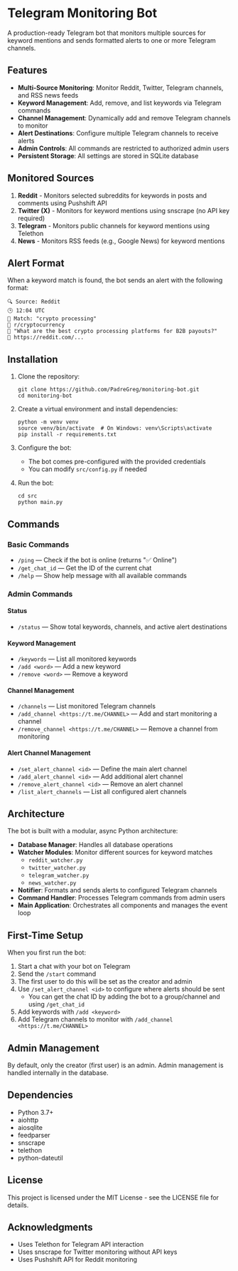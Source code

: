 # Telegram Monitoring Bot

A production-ready Telegram bot that monitors multiple sources for keyword mentions and sends formatted alerts to one or more Telegram channels.

## Features

- **Multi-Source Monitoring**: Monitor Reddit, Twitter, Telegram channels, and RSS news feeds
- **Keyword Management**: Add, remove, and list keywords via Telegram commands
- **Channel Management**: Dynamically add and remove Telegram channels to monitor
- **Alert Destinations**: Configure multiple Telegram channels to receive alerts
- **Admin Controls**: All commands are restricted to authorized admin users
- **Persistent Storage**: All settings are stored in SQLite database

## Monitored Sources

1. **Reddit** - Monitors selected subreddits for keywords in posts and comments using Pushshift API
2. **Twitter (X)** - Monitors for keyword mentions using snscrape (no API key required)
3. **Telegram** - Monitors public channels for keyword mentions using Telethon
4. **News** - Monitors RSS feeds (e.g., Google News) for keyword mentions

## Alert Format

When a keyword match is found, the bot sends an alert with the following format:

```
🔍 Source: Reddit
🕒 12:04 UTC
🧩 Match: "crypto processing"
📎 r/cryptocurrency
💬 "What are the best crypto processing platforms for B2B payouts?"
🔗 https://reddit.com/...
```

## Installation

1. Clone the repository:
   ```
   git clone https://github.com/PadreGreg/monitoring-bot.git
   cd monitoring-bot
   ```

2. Create a virtual environment and install dependencies:
   ```
   python -m venv venv
   source venv/bin/activate  # On Windows: venv\Scripts\activate
   pip install -r requirements.txt
   ```

3. Configure the bot:
   - The bot comes pre-configured with the provided credentials
   - You can modify `src/config.py` if needed

4. Run the bot:
   ```
   cd src
   python main.py
   ```

## Commands

### Basic Commands

- `/ping` — Check if the bot is online (returns "✅ Online")
- `/get_chat_id` — Get the ID of the current chat
- `/help` — Show help message with all available commands

### Admin Commands

#### Status

- `/status` — Show total keywords, channels, and active alert destinations

#### Keyword Management

- `/keywords` — List all monitored keywords
- `/add <word>` — Add a new keyword
- `/remove <word>` — Remove a keyword

#### Channel Management

- `/channels` — List monitored Telegram channels
- `/add_channel <https://t.me/CHANNEL>` — Add and start monitoring a channel
- `/remove_channel <https://t.me/CHANNEL>` — Remove a channel from monitoring

#### Alert Channel Management

- `/set_alert_channel <id>` — Define the main alert channel
- `/add_alert_channel <id>` — Add additional alert channel
- `/remove_alert_channel <id>` — Remove an alert channel
- `/list_alert_channels` — List all configured alert channels

## Architecture

The bot is built with a modular, async Python architecture:

- **Database Manager**: Handles all database operations
- **Watcher Modules**: Monitor different sources for keyword matches
  - `reddit_watcher.py`
  - `twitter_watcher.py`
  - `telegram_watcher.py`
  - `news_watcher.py`
- **Notifier**: Formats and sends alerts to configured Telegram channels
- **Command Handler**: Processes Telegram commands from admin users
- **Main Application**: Orchestrates all components and manages the event loop

## First-Time Setup

When you first run the bot:

1. Start a chat with your bot on Telegram
2. Send the `/start` command
3. The first user to do this will be set as the creator and admin
4. Use `/set_alert_channel <id>` to configure where alerts should be sent
   - You can get the chat ID by adding the bot to a group/channel and using `/get_chat_id`
5. Add keywords with `/add <keyword>`
6. Add Telegram channels to monitor with `/add_channel <https://t.me/CHANNEL>`

## Admin Management

By default, only the creator (first user) is an admin. Admin management is handled internally in the database.

## Dependencies

- Python 3.7+
- aiohttp
- aiosqlite
- feedparser
- snscrape
- telethon
- python-dateutil

## License

This project is licensed under the MIT License - see the LICENSE file for details.

## Acknowledgments

- Uses Telethon for Telegram API interaction
- Uses snscrape for Twitter monitoring without API keys
- Uses Pushshift API for Reddit monitoring
